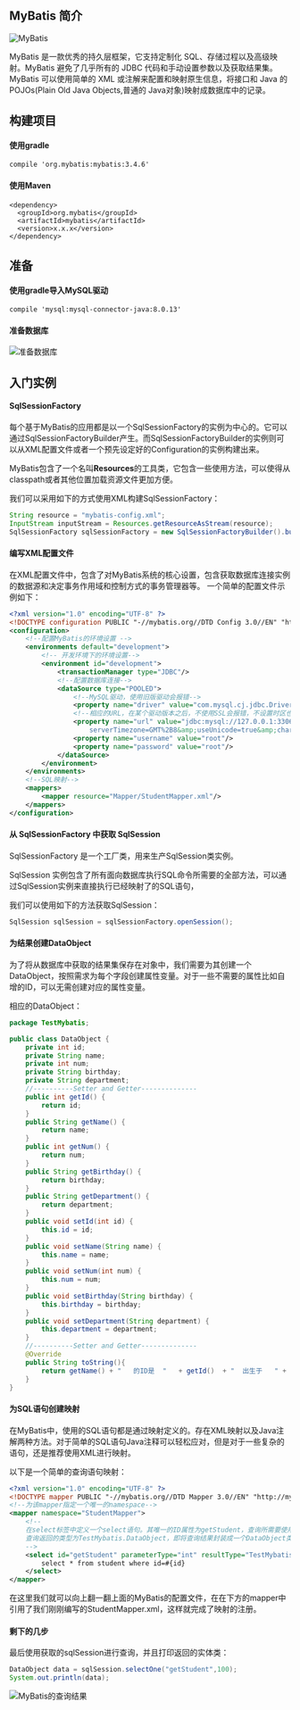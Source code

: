 ## MyBatis 简介

![MyBatis](http://www.mybatis.org/images/mybatis-logo.png)

MyBatis 是一款优秀的持久层框架，它支持定制化 SQL、存储过程以及高级映射。MyBatis 避免了几乎所有的 JDBC 代码和手动设置参数以及获取结果集。MyBatis 可以使用简单的 XML 或注解来配置和映射原生信息，将接口和 Java 的 POJOs(Plain Old Java Objects,普通的 Java对象)映射成数据库中的记录。

## 构建项目

#### 使用gradle
```
compile 'org.mybatis:mybatis:3.4.6'
```

#### 使用Maven
```
<dependency>
  <groupId>org.mybatis</groupId>
  <artifactId>mybatis</artifactId>
  <version>x.x.x</version>
</dependency>
```

## 准备
#### 使用gradle导入MySQL驱动
```
compile 'mysql:mysql-connector-java:8.0.13'
```

#### 准备数据库
![准备数据库](https://www.amoshuang.com/wp-content/uploads/2019/01/Mybatis入门使用的数据库.png)

## 入门实例

#### SqlSessionFactory

每个基于MyBatis的应用都是以一个SqlSessionFactory的实例为中心的。它可以通过SqlSessionFactoryBuilder产生。而SqlSessionFactoryBuilder的实例则可以从XML配置文件或者一个预先设定好的Configuration的实例构建出来。

MyBatis包含了一个名叫**Resources**的工具类，它包含一些使用方法，可以使得从classpath或者其他位置加载资源文件更加方便。

我们可以采用如下的方式使用XML构建SqlSessionFactory：
```java
String resource = "mybatis-config.xml";
InputStream inputStream = Resources.getResourceAsStream(resource);
SqlSessionFactory sqlSessionFactory = new SqlSessionFactoryBuilder().build(inputStream);
```

#### 编写XML配置文件
在XML配置文件中，包含了对MyBatis系统的核心设置，包含获取数据库连接实例的数据源和决定事务作用域和控制方式的事务管理器等。
一个简单的配置文件示例如下：
```xml
<?xml version="1.0" encoding="UTF-8" ?>
<!DOCTYPE configuration PUBLIC "-//mybatis.org//DTD Config 3.0//EN" "http://mybatis.org/dtd/mybatis-3-config.dtd">
<configuration>
    <!--配置MyBatis的环境设置 -->
    <environments default="development">
        <!-- 开发环境下的环境设置-->
        <environment id="development">
            <transactionManager type="JDBC"/>
            <!--配置数据库连接-->
            <dataSource type="POOLED">
                <!--MySQL驱动，使用旧版驱动会报错-->
                <property name="driver" value="com.mysql.cj.jdbc.Driver"/>
                <!--相应的URL，在某个驱动版本之后，不使用SSL会报错，不设置时区也会报错，后面设置接受的字符编码等-->
                <property name="url" value="jdbc:mysql://127.0.0.1:3306/java?useSSL=true&amp;
                    serverTimezone=GMT%2B8&amp;useUnicode=true&amp;characterEncoding=utf-8"/>
                <property name="username" value="root"/>
                <property name="password" value="root"/>
            </dataSource>
        </environment>
    </environments>
    <!--SQL映射-->
    <mappers>
        <mapper resource="Mapper/StudentMapper.xml"/>
    </mappers>
</configuration>
```

#### 从 SqlSessionFactory 中获取 SqlSession
SqlSessionFactory 是一个工厂类，用来生产SqlSession类实例。

SqlSession 实例包含了所有面向数据库执行SQL命令所需要的全部方法，可以通过SqlSession实例来直接执行已经映射了的SQL语句，

我们可以使用如下的方法获取SqlSession：

```java
SqlSession sqlSession = sqlSessionFactory.openSession();
```

#### 为结果创建DataObject
为了将从数据库中获取的结果集保存在对象中，我们需要为其创建一个DataObject，按照需求为每个字段创建属性变量。对于一些不需要的属性比如自增的ID，可以无需创建对应的属性变量。

相应的DataObject：
```java
package TestMybatis;

public class DataObject {
    private int id;
    private String name;
    private int num;
    private String birthday;
    private String department;
    //----------Setter and Getter--------------
    public int getId() {
        return id;
    }
    public String getName() {
        return name;
    }
    public int getNum() {
        return num;
    }
    public String getBirthday() {
        return birthday;
    }
    public String getDepartment() {
        return department;
    }
    public void setId(int id) {
        this.id = id;
    }
    public void setName(String name) {
        this.name = name;
    }
    public void setNum(int num) {
        this.num = num;
    }
    public void setBirthday(String birthday) {
        this.birthday = birthday;
    }
    public void setDepartment(String department) {
        this.department = department;
    }
    //----------Setter and Getter--------------
    @Override
    public String toString(){
        return getName() + "   的ID是  "   + getId()  + "  出生于   " + getBirthday() + "  是  " + getDepartment()  + "学院的学生";
    }
}

```

#### 为SQL语句创建映射
在MyBatis中，使用的SQL语句都是通过映射定义的。存在XML映射以及Java注解两种方法。对于简单的SQL语句Java注释可以轻松应对，但是对于一些复杂的语句，还是推荐使用XML进行映射。

以下是一个简单的查询语句映射：

```xml
<?xml version="1.0" encoding="UTF-8" ?>
<!DOCTYPE mapper PUBLIC "-//mybatis.org//DTD Mapper 3.0//EN" "http://mybatis.org/dtd/mybatis-3-mapper.dtd">
<!--为该mapper指定一个唯一的namespace-->
<mapper namespace="StudentMapper">
    <!--
    在select标签中定义一个select语句。其唯一的ID属性为getStudent，查询所需要使用到的参数类型为int
    查询返回的类型为TestMybatis.DataObject，即将查询结果封装成一个DataObject类的对象进行返回
    -->
    <select id="getStudent" parameterType="int" resultType="TestMybatis.DataObject">
        select * from student where id=#{id}
    </select>
</mapper>
```

在这里我们就可以向上翻一翻上面的MyBatis的配置文件，在在下方的mapper中引用了我们刚刚编写的StudentMapper.xml，这样就完成了映射的注册。

#### 剩下的几步

最后使用获取的sqlSession进行查询，并且打印返回的实体类：
```java
DataObject data = sqlSession.selectOne("getStudent",100);
System.out.println(data);
```

![MyBatis的查询结果](https://www.amoshuang.com/wp-content/uploads/2019/01/MyBatis的查询结果.png)